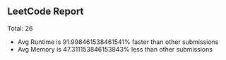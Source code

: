 ## LeetCode Report
Total:  26
* Avg Runtime is 91.998461538461541% faster than other submissions
* Avg Memory is 47.311153846153843% less than other submissions



